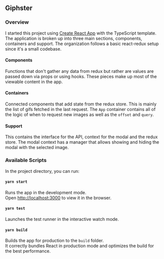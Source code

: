 Giphster
---

### Overview

I started this project using [Create React App](https://github.com/facebook/create-react-app) with
the TypeScript template. The application is broken up into three main sections, components,
containers and support. The organization follows a basic react-redux setup since it's a small codebase.

#### Components
Functions that don't gather any data from redux but rather are values are passed
down via props or using hooks. These pieces make up most of the viewable content in
the app.

#### Containers
Connected components that add state from the redux store. This is mainly the list of
gifs fetched in the last request. The `App` container contains all of the logic of
when to request new images as well as the `offset` and `query`.

#### Support
This contains the interface for the API, context for the modal and the redux store. The
modal context has a manager that allows showing and hiding the modal with the selected image.


### Available Scripts

In the project directory, you can run:

#### `yarn start`

Runs the app in the development mode.<br />
Open [http://localhost:3000](http://localhost:3000) to view it in the browser.

#### `yarn test`

Launches the test runner in the interactive watch mode.

#### `yarn build`

Builds the app for production to the `build` folder.<br />
It correctly bundles React in production mode and optimizes the build for the best performance.
